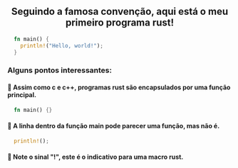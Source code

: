 <div align="center">
  <h2>Seguindo a famosa convenção, aqui está o meu primeiro programa rust!</h2>  
</div>

```rs
  fn main() {
    println!("Hello, world!");  
  }
```

### Alguns pontos interessantes:
  #### 🦀 Assim como c e c++, programas rust são encapsulados por uma função principal.
  ```rs
    fn main() {}
  ```
  #### 🦀 A linha dentro da função main pode parecer uma função, mas não é.
  ```rs
    println!();
  ```
  #### 🦀 Note o sinal "!", este é o indicativo para uma macro rust.



